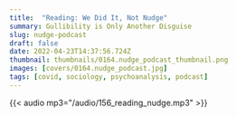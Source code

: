 ```yaml
---
title:  "Reading: We Did It, Not Nudge"
summary: Gullibility is Only Another Disguise
slug: nudge-podcast
draft: false
date: 2022-04-23T14:37:56.724Z
thumbnail: thumbnails/0164.nudge_podcast_thumbnail.png
images: [covers/0164.nudge_podcast.jpg]
tags: [covid, sociology, psychoanalysis, podcast]
---
```


{{< audio mp3="/audio/156_reading_nudge.mp3" >}}
